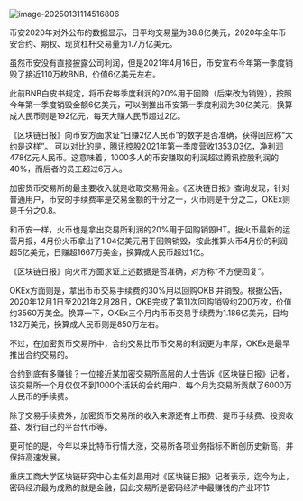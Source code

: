 ![image-20250131114516806](./${img}/image-20250131114516806.png)

币安2020年对外公布的数据显示，日平均交易量为38.8亿美元，2020年全年币安合约、期权、现货杠杆交易量为1.7万亿美元。

虽然币安没有直接披露公司利润，但是2021年4月16日，币安宣布今年第一季度销毁了接近110万枚BNB，价值6亿美元左右。

此前BNB白皮书规定，将币安每季度利润的20%用于回购（后来改为销毁），按照今年第一季度销毁金额6亿美元，可以倒推出币安第一季度利润为30亿美元，换算成人民币则是192亿元，每天大赚人民币超过2亿。

《区块链日报》向币安方面求证“日赚2亿人民币”的数字是否准确，获得回应称“大约是这样”。 可以对比的是，腾讯控股2021年第一季度营收1353.03亿，净利润478亿元人民币。这意味着，1000多人的币安赚取的利润超过腾讯控股利润的40%，而后者的员工超过6万人。

加密货币交易所的最主要收入就是收取交易佣金。《区块链日报》查询发现，针对普通用户，币安的手续费率是交易金额的千分之一，火币则是千分之二，OKEx则是千分之0.8。

和币安一样，火币也是拿出交易所利润的20%用于回购销毁HT。据火币最新的运营月报，4月份火币拿出了1.04亿美元用于回购销毁，按此推算火币4月份的利润超5亿美元，日赚超1667万美金，换算成人民币超过1亿。

《区块链日报》向火币方面求证上述数据是否准确，对方称“不方便回复”。

OKEx方面则是，拿出币币交易手续费的30%用以回购OKB 并销毁。根据公告，2020年12月1日至2021年2月28日，OKB完成了第11次回购销毁约200万枚，价值约3560万美金。换算一下，OKEx三个月内币币交易手续费为1.186亿美元，日均132万美元，换算成人民币则是850万左右。

不过，在加密货币交易所中，合约交易比币币交易的利润更为丰厚，OKEx是最早推出合约交易的。

合约到底有多赚钱？一位接近某加密交易所高层的人士告诉《区块链日报》记者，该交易所一个月仅仅不到1000个活跃的合约用户，每个月为交易所贡献了6000万人民币的手续费。

除了交易手续费外，加密货币交易所的收入来源还有上币费、提币手续费、投资收益、发行自己的平台代币等。

更可怕的是，今年以来比特币行情大涨，交易所各项业务指标不断创历史新高，并保持高速发展。

重庆工商大学区块链研究中心主任刘昌用对《区块链日报》记者表示，迄今为止，密码经济最为成熟的就是金融，因此交易所是密码经济中最赚钱的产业环节